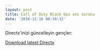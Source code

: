 ```yaml
---
layout: post
title: Call of Duty Black Ops ses sorunu
date: '2010-12-16 00:38:32'
---
```


Directx'inizi güncelleyin gençler:

<a href="http://www.gezginler.net/modules/mydownloads/singlefile.php?download=directx&amp;lid=887" target="_blank">Download latest Directx</a>